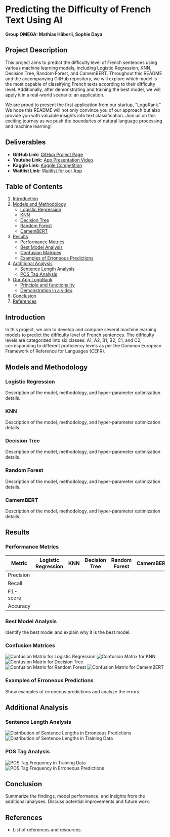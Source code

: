 # Predicting the Difficulty of French Text Using AI

**Group OMEGA: Mathias Häberli, Sophie Daya**

## Project Description
This project aims to predict the difficulty level of French sentences using various machine learning models, including Logistic Regression, KNN, Decision Tree, Random Forest, and CamemBERT. Throughout this README and the accompanying GitHub repository, we will explore which model is the most capable of classifying French texts according to their difficulty level. Additionally, after demonstrating and training the best model, we will apply it in a real-world scenario: an application.

We are proud to present the first application from our startup, "LogoRank." We hope this README will not only convince you of our approach but also provide you with valuable insights into text classification. Join us on this exciting journey as we push the boundaries of natural language processing and machine learning!

## Deliverables
- **GitHub Link:** [GitHub Project Page](https://github.com/yourusername/project)
- **Youtube Link:** [App Presentation Video](https://youtu.be/yourvideo)
- **Kaggle Link:** [Kaggle Competition](https://www.kaggle.com/competitions/predicting-the-difficulty-of-a-french-text-e4s/overview)
- **Waitlist Link:** [Waitlist for our App](https://docs.google.com/forms/d/e/1FAIpQLSc-g1LlU-5fFoKpCgv2n0rtrsx3aghzOXvipW8a8PQBskdMQg/viewform)

## Table of Contents
1. [Introduction](#introduction)
2. [Models and Methodology](#models-and-methodology)
   - [Logistic Regression](#logistic-regression)
   - [KNN](#knn)
   - [Decision Tree](#decision-tree)
   - [Random Forest](#random-forest)
   - [CamemBERT](#camembert)
3. [Results](#results)
   - [Performance Metrics](#performance-metrics)
   - [Best Model Analysis](#best-model-analysis)
   - [Confusion Matrices](#confusion-matrices)
   - [Examples of Erroneous Predictions](#examples-of-erroneous-predictions)
4. [Additional Analysis](#additional-analysis)
   - [Sentence Length Analysis](#sentence-length-analysis)
   - [POS Tag Analysis](#pos-tag-analysis)
5. [Our App LogoRank](#our-app-logorank)
   - [Principle and functionality](#principle-and-functionality)
   - [Demonstration in a video](#Demonstration-in-a-video)
6. [Conclusion](#conclusion)
7. [References](#references)

## Introduction
In this project, we aim to develop and compare several machine learning models to predict the difficulty level of French sentences. The difficulty levels are categorized into six classes: A1, A2, B1, B2, C1, and C2, corresponding to different proficiency levels as per the Common European Framework of Reference for Languages (CEFR).

## Models and Methodology
### Logistic Regression
Description of the model, methodology, and hyper-parameter optimization details.

### KNN
Description of the model, methodology, and hyper-parameter optimization details.

### Decision Tree
Description of the model, methodology, and hyper-parameter optimization details.

### Random Forest
Description of the model, methodology, and hyper-parameter optimization details.

### CamemBERT
Description of the model, methodology, and hyper-parameter optimization details.

## Results
### Performance Metrics
| Metric        | Logistic Regression | KNN  | Decision Tree | Random Forest | CamemBERT |
|---------------|---------------------|------|---------------|---------------|-----------|
| Precision     |                     |      |               |               |           |
| Recall        |                     |      |               |               |           |
| F1-score      |                     |      |               |               |           |
| Accuracy      |                     |      |               |               |           |

### Best Model Analysis
Identify the best model and explain why it is the best model.

### Confusion Matrices
![Confusion Matrix for Logistic Regression](images/logistic_regression_confusion_matrix.png)
![Confusion Matrix for KNN](images/knn_confusion_matrix.png)
![Confusion Matrix for Decision Tree](images/decision_tree_confusion_matrix.png)
![Confusion Matrix for Random Forest](images/random_forest_confusion_matrix.png)
![Confusion Matrix for CamemBERT](images/camembert_confusion_matrix.png)

### Examples of Erroneous Predictions
Show examples of erroneous predictions and analyze the errors.

## Additional Analysis
### Sentence Length Analysis
![Distribution of Sentence Lengths in Erroneous Predictions](images/erroneous_predictions_length_distribution.png)
![Distribution of Sentence Lengths in Training Data](images/training_data_length_distribution.png)

### POS Tag Analysis
![POS Tag Frequency in Training Data](images/training_data_pos_tag_frequency.png)
![POS Tag Frequency in Erroneous Predictions](images/erroneous_predictions_pos_tag_frequency.png)

## Conclusion
Summarize the findings, model performance, and insights from the additional analyses. Discuss potential improvements and future work.

## References
- List of references and resources.
